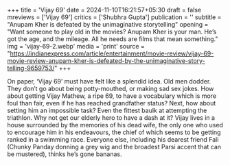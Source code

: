 +++
title = 'Vijay 69'
date = 2024-11-10T16:21:57+05:30
draft = false
mreviews = ['Vijay 69']
critics = ['Shubhra Gupta']
publication = ''
subtitle = "Anupam Kher is defeated by the unimaginative storytelling"
opening = "Want someone to play old in the movies? Anupam Kher is your man. He’s got the age, and the mileage. All he needs are films that mean something."
img = 'vijay-69-2.webp'
media = 'print'
source = "https://indianexpress.com/article/entertainment/movie-review/vijay-69-movie-review-anupam-kher-is-defeated-by-the-unimaginative-story-telling-9659753/"
+++

On paper, ‘Vijay 69’ must have felt like a splendid idea. Old men dodder. They don’t go about being potty-mouthed, or making sad sex jokes. How about getting Vijay Mathew, a ripe 69, to have a vocabulary which is more foul than fair, even if he has reached grandfather status? Next, how about setting him an impossible task? Even the fittest baulk at attempting the triathlon. Why not get our elderly hero to have a dash at it? Vijay lives in a house surrounded by the memories of his dead wife, the only one who used to encourage him in his endeavours, the chief of which seems to be getting ranked in a swimming race. Everyone else, including his dearest friend Fali (Chunky Panday donning a grey wig and the broadest Parsi accent that can be mustered), thinks he’s gone bananas.
